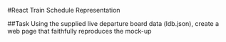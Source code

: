 #React Train Schedule Representation

##Task
Using the supplied live departure board data (ldb.json), create a web page that faithfully reproduces the mock-up
